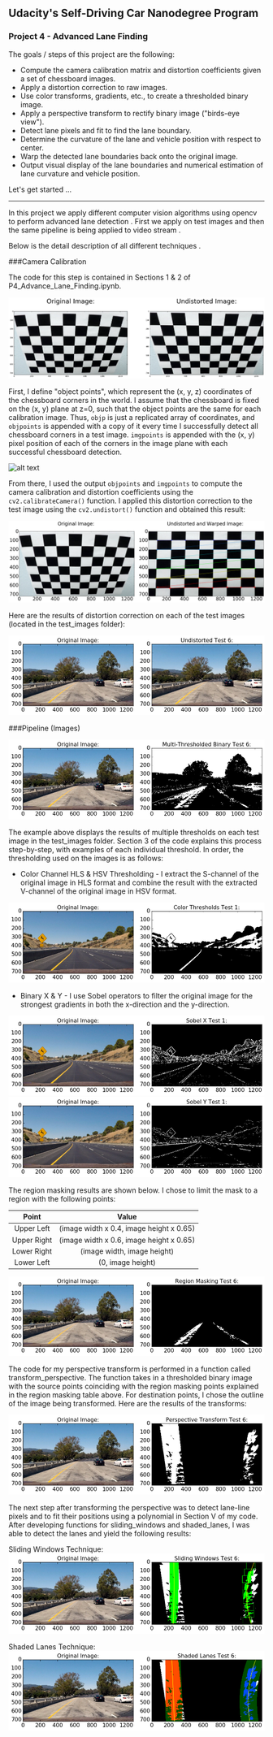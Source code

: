 
[//]: # (Image References)
[distortion]: https://github.com/ashispapu/CarND-Advanced-Lane-Lines/blob/master/output_images/distortion_11.png
[distortion_theory]: https://github.com/ashispapu/CarND-Advanced-Lane-Lines/blob/master/Screenshots/distortion_11.png
[corners_unwarp]: https://github.com/ashispapu/CarND-Advanced-Lane-Lines/blob/master/output_images/corners_unwarp2.png
[distortion_corrected]: https://github.com/ashispapu/CarND-Advanced-Lane-Lines/blob/master/output_images/undistorted.png
[sobel_x]: https://github.com/ashispapu/CarND-Advanced-Lane-Lines/blob/master/output_images/sobel_x.png
[sobel_y]: https://github.com/ashispapu/CarND-Advanced-Lane-Lines/blob/master/output_images/sobel_y.png
[gradient_magnitude]: https://github.com/ashispapu/CarND-Advanced-Lane-Lines/blob/master/output_images/gradient_magnitude.png
[gradient_direction]: https://github.com/ashispapu/CarND-Advanced-Lane-Lines/blob/master/output_images/gradient_direction.png 
[color_thresholds]: https://github.com/ashispapu/CarND-Advanced-Lane-Lines/blob/master/output_images/color_thresholds.png 
[multiple_thresholds]: https://github.com/ashispapu/CarND-Advanced-Lane-Lines/blob/master/output_images/thresholded_binary.png
[region_masked]: https://github.com/ashispapu/CarND-Advanced-Lane-Lines/blob/master/output_images/region_masked.png
[perspective_transform]: https://github.com/ashispapu/CarND-Advanced-Lane-Lines/blob/master/output_images/perspective_transform.png
[sliding_windows]: https://github.com/ashispapu/CarND-Advanced-Lane-Lines/blob/master/output_images/sliding_windows.png
[shaded_lanes]: https://github.com/ashispapu/CarND-Advanced-Lane-Lines/blob/master/output_images/shaded_lanes.png
[lane_mapping]: https://github.com/ashispapu/CarND-Advanced-Lane-Lines/blob/master/output_images/lane_mapping.png



## Udacity's Self-Driving Car Nanodegree Program
### Project 4 - Advanced Lane Finding   

The goals / steps of this project are the following:

* Compute the camera calibration matrix and distortion coefficients given a set of chessboard images.
* Apply a distortion correction to raw images.
* Use color transforms, gradients, etc., to create a thresholded binary image.
* Apply a perspective transform to rectify binary image ("birds-eye view").
* Detect lane pixels and fit to find the lane boundary.
* Determine the curvature of the lane and vehicle position with respect to center.
* Warp the detected lane boundaries back onto the original image.
* Output visual display of the lane boundaries and numerical estimation of lane curvature and vehicle position. 

Let's get started ...  

---
In this project we apply different computer vision algorithms using opencv to perform advanced lane detection . First
we apply on test images  and then the same pipeline is being applied to video stream .

Below is the detail description of all different techniques .

###Camera Calibration 

The code for this step is contained in Sections 1 & 2 of P4_Advance_Lane_Finding.ipynb.

![alt text][distortion]

First, I define "object points", which represent the (x, y, z) coordinates of the chessboard corners in the world. I assume that the chessboard is fixed on the (x, y) plane at z=0, such that the object points are the same for each calibration image.  Thus, `objp` is just a replicated array of coordinates, and `objpoints` is appended with a copy of it every time I successfully detect all chessboard corners in a test image.  `imgpoints` is appended with the (x, y) pixel position of each of the corners in the image plane with each successful chessboard detection.  

![alt text][distortion_theory]

From there, I used the output `objpoints` and `imgpoints` to compute the camera calibration and distortion coefficients using the `cv2.calibrateCamera()` function.  I applied this distortion correction to the test image using the `cv2.undistort()` function and obtained this result: 

![alt text][corners_unwarp]

Here are the results of distortion correction on each of the test images (located in the test_images folder):

![alt text][distortion_corrected]

###Pipeline (Images)

![alt text][multiple_thresholds]

The example above displays the results of multiple thresholds on each test image in the test_images folder. Section 3 of the code explains this process step-by-step, with examples of each individual threshold. In order, the thresholding used on the images is as follows:

+ Color Channel HLS & HSV Thresholding - I extract the S-channel of the original image in HLS format and combine the result with the extracted V-channel of the original image in HSV format.

![alt text][color_thresholds]  

+ Binary X & Y - I use Sobel operators to filter the original image for the strongest gradients in both the x-direction and the y-direction.

![alt text][sobel_x]
![alt text][sobel_y] 

The region masking results are shown below. I chose to limit the mask to a region with the following points: 

| Point       | Value                                    | 
|:-----------:|:----------------------------------------:| 
| Upper Left  | (image width x 0.4, image height x 0.65) | 
| Upper Right | (image width x 0.6, image height x 0.65) |
| Lower Right | (image width, image height)              |
| Lower Left  | (0, image height)                        |

![alt text][region_masked]

The code for my perspective transform is performed in a function  called transform_perspective. The function takes in a thresholded binary image with the source points coinciding with the region masking points explained in the region masking table above. For destination points, I chose the outline of the image being transformed. Here are the results of the transforms:

![alt text][perspective_transform]  

The next step after transforming the perspective was to detect lane-line pixels and to fit their positions using a polynomial in Section V of my code. After developing functions for sliding_windows and shaded_lanes, I was able to detect the lanes and yield the following results:

Sliding Windows Technique:
![alt text][sliding_windows]

Shaded Lanes Technique:
![alt text][shaded_lanes]









